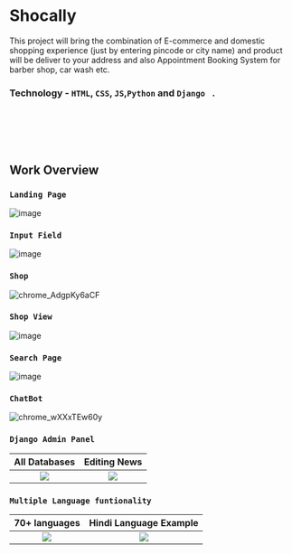 # Shocally
This project will bring the combination of E-commerce and domestic shopping experience (just by entering pincode or city name) and product will be deliver to your address and also Appointment Booking System for barber shop, car wash etc.

 ### Technology - `HTML`, `CSS`, `JS`,`Python` and `Django ` .
 
<br><br><br><br> 
## Work Overview
### `Landing Page`
![image](https://user-images.githubusercontent.com/66358041/176398014-d2adf40c-0135-454b-b722-ea3213ba7516.png)

### `Input Field`
![image](https://user-images.githubusercontent.com/66358041/176397732-74b370cc-2bb4-48b8-b89c-a6b25e8d196b.png)

### `Shop` 
 ![chrome_AdgpKy6aCF](https://user-images.githubusercontent.com/66358041/179397416-95f281fa-8bb3-4b77-a733-5e7c0c107e76.png) 

### `Shop View`
 ![image](https://user-images.githubusercontent.com/66358041/176397060-83685892-bb5b-4247-b4af-66b512b87028.png)



### `Search Page`
 ![image](https://user-images.githubusercontent.com/66358041/176397554-8c83da7b-ad35-421f-85cc-4b73dbfb886b.png)
 
 
### `ChatBot`
![chrome_wXXxTEw60y](https://user-images.githubusercontent.com/66358041/179364514-7b1b25f8-d55d-40e2-82ac-9a80bce478f3.png)

### `Django Admin Panel`
<!--  <p float="left">
 <img src="https://user-images.githubusercontent.com/66358041/179366077-3509c127-d4c0-4862-b7f9-6892385a537e.png" width="500" />
 <img src="https://user-images.githubusercontent.com/66358041/179366079-9a365802-09d6-4a28-9a13-25828f6f2403.png" width="500" />
</p>  -->

All Databases            |  Editing News
:-------------------------:|:-------------------------:
![](https://user-images.githubusercontent.com/66358041/179366077-3509c127-d4c0-4862-b7f9-6892385a537e.png) |![](https://user-images.githubusercontent.com/66358041/179366079-9a365802-09d6-4a28-9a13-25828f6f2403.png)


### `Multiple Language funtionality`

70+ languages            |  Hindi Language Example
:-------------------------:|:-------------------------:
![](https://user-images.githubusercontent.com/66358041/179365546-caed1d43-f958-44b6-a099-6d9abff2ea10.jpg) | ![](https://user-images.githubusercontent.com/66358041/179365541-c1b8be85-a007-4942-b434-5b1c6f762c40.png)  


 
<!-- 70+ languages            |  Hindi Language Example | sdfgh
:-------------------------:|:-------------------------: | :----------------------:
![](https://user-images.githubusercontent.com/66358041/179365546-caed1d43-f958-44b6-a099-6d9abff2ea10.jpg) | ![](https://user-images.githubusercontent.com/66358041/179365541-c1b8be85-a007-4942-b434-5b1c6f762c40.png)  | ![](https://user-images.githubusercontent.com/66358041/179365541-c1b8be85-a007-4942-b434-5b1c6f762c40.png)
 -->
 

 
<!-- ![chrome_29gS8Od4P0](https://user-images.githubusercontent.com/66358041/179366077-3509c127-d4c0-4862-b7f9-6892385a537e.png) |
![chrome_nkSA2GcVYQ](https://user-images.githubusercontent.com/66358041/179366079-9a365802-09d6-4a28-9a13-25828f6f2403.png) -->
